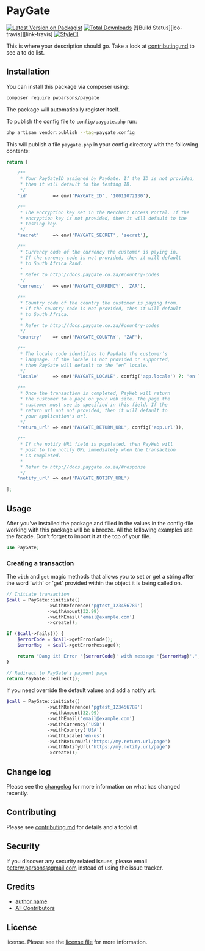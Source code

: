 # PayGate

[![Latest Version on Packagist][ico-version]][link-packagist]
[![Total Downloads][ico-downloads]][link-downloads]
[![Build Status][ico-travis]][link-travis]
[![StyleCI][ico-styleci]][link-styleci]

This is where your description should go. Take a look at [contributing.md](contributing.md) to see a to do list.

## Installation

You can install this package via composer using:

```bash
composer require pwparsons/paygate
```

The package will automatically register itself.

To publish the config file to `config/paygate.php` run:

```bash
php artisan vendor:publish --tag=paygate.config
```

This will publish a file `paygate.php` in your config directory with the following contents:

```php
return [

    /**
     * Your PayGateID assigned by PayGate. If the ID is not provided,
     * then it will default to the testing ID.
     */
    'id'         => env('PAYGATE_ID', '10011072130'),

    /**
     * The encryption key set in the Merchant Access Portal. If the
     * encryption key is not provided, then it will default to the
     * testing key.
     */
    'secret'     => env('PAYGATE_SECRET', 'secret'),

    /**
     * Currency code of the currency the customer is paying in.
     * If the curency code is not provided, then it will default
     * to South Africa Rand.
     *
     * Refer to http://docs.paygate.co.za/#country-codes
     */
    'currency'   => env('PAYGATE_CURRENCY', 'ZAR'),

    /**
     * Country code of the country the customer is paying from.
     * If the country code is not provided, then it will default
     * to South Africa.
     *
     * Refer to http://docs.paygate.co.za/#country-codes
     */
    'country'    => env('PAYGATE_COUNTRY', 'ZAF'),

    /**
     * The locale code identifies to PayGate the customer’s
     * language. If the locale is not provided or supported,
     * then PayGate will default to the “en” locale.
     */
    'locale'     => env('PAYGATE_LOCALE', config('app.locale') ?: 'en'),

    /**
     * Once the transaction is completed, PayWeb will return
     * the customer to a page on your web site. The page the
     * customer must see is specified in this field. If the 
     * return url not not provided, then it will default to
     * your application's url.
     */
    'return_url' => env('PAYGATE_RETURN_URL', config('app.url')),

    /**
     * If the notify URL field is populated, then PayWeb will
     * post to the notify URL immediately when the transaction
     * is completed.
     *
     * Refer to http://docs.paygate.co.za/#response
     */
    'notify_url' => env('PAYGATE_NOTIFY_URL')

];
```

## Usage

After you've installed the package and filled in the values in the config-file working with this package will be a breeze. All the following examples use the facade. Don't forget to import it at the top of your file.

```php
use PayGate;
```

### Creating a transaction

The `with` and `get` magic methods that allows you to set or get a string after the word 'with' or 'get' provided within the object it is being called on.

```php
// Initiate transaction
$call = PayGate::initiate()
               ->withReference('pgtest_123456789')
               ->withAmount(32.99)
               ->withEmail('email@example.com')
               ->create();

if ($call->fails()) {
    $errorCode = $call->getErrorCode();
    $errorMsg  = $call->getErrorMessage();

    return "Dang it! Error '{$errorCode}' with message '{$errorMsg}'.";
}

// Redirect to PayGate's payment page
return PayGate::redirect();
```

If you need override the default values and add a notify url:

```php
$call = PayGate::initiate()
               ->withReference('pgtest_123456789')
               ->withAmount(32.99)
               ->withEmail('email@example.com')
               ->withCurrency('USD')
               ->withCountry('USA')
               ->withLocale('en-us')
               ->withReturnUrl('https://my.return.url/page')
               ->withNotifyUrl('https://my.notify.url/page')
               ->create();
```

## Change log

Please see the [changelog](changelog.md) for more information on what has changed recently.

## Contributing

Please see [contributing.md](contributing.md) for details and a todolist.

## Security

If you discover any security related issues, please email [peterw.parsons@gmail.com](mailto:peterw.parsons@gmail.com) instead of using the issue tracker.

## Credits

- [author name][link-author]
- [All Contributors][link-contributors]

## License

license. Please see the [license file](license.md) for more information.

[ico-version]: https://img.shields.io/packagist/v/pwparsons/paygate.svg?style=flat-square
[ico-downloads]: https://img.shields.io/packagist/dt/pwparsons/paygate.svg?style=flat-square
[ico-styleci]: https://styleci.io/repos/12345678/shield

[link-packagist]: https://packagist.org/packages/pwparsons/paygate
[link-downloads]: https://packagist.org/packages/pwparsons/paygate
[link-styleci]: https://styleci.io/repos/12345678
[link-author]: https://github.com/pwparsons
[link-contributors]: ../../contributors